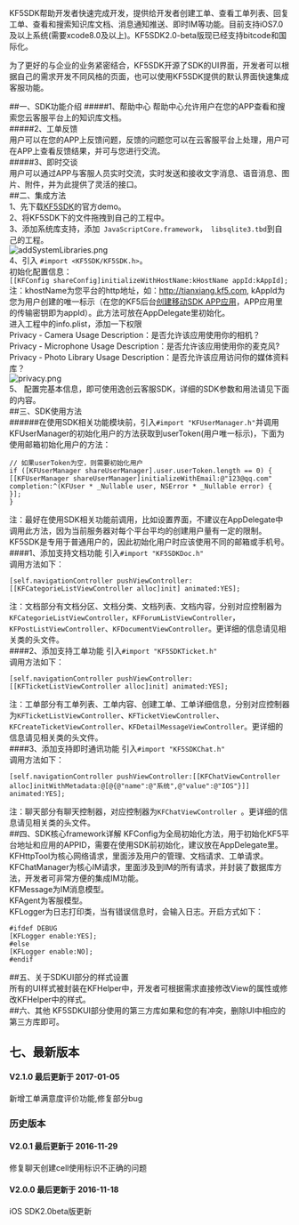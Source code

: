 KF5SDK帮助开发者快速完成开发，提供给开发者创建工单、查看工单列表、回复工单、查看和搜索知识库文档、消息通知推送、即时IM等功能。目前支持iOS7.0及以上系统(需要xcode8.0及以上)。KF5SDK2.0-beta版现已经支持bitcode和国际化。     

为了更好的与企业的业务紧密结合，KF5SDK开源了SDK的UI界面，开发者可以根据自己的需求开发不同风格的页面，也可以使用KF5SDK提供的默认界面快速集成客服功能。     

##一、SDK功能介绍
#####1、帮助中心
帮助中心允许用户在您的APP查看和搜索您云客服平台上的知识库文档。    
#####2、工单反馈    
用户可以在您的APP上反馈问题，反馈的问题您可以在云客服平台上处理，用户可在APP上查看反馈结果，并可与您进行交流。    
#####3、即时交谈    
用户可以通过APP与客服人员实时交流，实时发送和接收文字消息、语音消息、图片、附件，并为此提供了灵活的接口。    
##二、集成方法   
1、先下载[KF5SDK](https://codeload.github.com/KF5/KF5SDK-iOS2.0/zip/master)的官方demo。     
2、将KF5SDK下的文件拖拽到自己的工程中。       
3、添加系统库支持，添加` JavaScriptCore.framework`，` libsqlite3.tbd`到自己的工程。        
![addSystemLibraries.png](http://upload-images.jianshu.io/upload_images/1429831-eb14e00613aa17fd.png?imageMogr2/auto-orient/strip%7CimageView2/2/w/1240)    
4、引入 `#import <KF5SDK/KF5SDK.h>`。     
初始化配置信息：       
`[[KFConfig shareConfig]initializeWithHostName:kHostName appId:kAppId];`    
注：khostName为您平台的http地址，如：http://tianxiang.kf5.com, kAppId为您为用户创建的唯一标示（在您的KF5后台[创建移动SDK APP应用](https://support.kf5.com/hc/kb/article/24825/)，APP应用里的传输密钥即为appId）。此方法可放在AppDelegate里初始化。     
进入工程中的info.plist，添加一下权限      
Privacy - Camera Usage Description：是否允许该应用使用你的相机？      
Privacy - Microphone Usage Description：是否允许该应用使用你的麦克风?     
Privacy - Photo Library Usage Description：是否允许该应用访问你的媒体资料库？   
![privacy.png](http://upload-images.jianshu.io/upload_images/1429831-f6849f289bb5edad.png?imageMogr2/auto-orient/strip%7CimageView2/2/w/1240)    
5、 配置完基本信息，即可使用逸创云客服SDK，详细的SDK参数和用法请见下面的内容。   
##三、SDK使用方法   
######在使用SDK相关功能模块前，引入`#import "KFUserManager.h"`并调用KFUserManager的初始化用户的方法获取到userToken(用户唯一标示)，下面为使用邮箱初始化用户的方法：   
```ObjC
// 如果userToken为空，则需要初始化用户
if ([KFUserManager shareUserManager].user.userToken.length == 0) {
[[KFUserManager shareUserManager]initializeWithEmail:@"123@qq.com" completion:^(KFUser * _Nullable user, NSError * _Nullable error) {
}];
}
```
注：最好在使用SDK相关功能前调用，比如设置界面，不建议在AppDelegate中调用此方法，因为当前服务器对每个平台平均的创建用户量有一定的限制。      KF5SDK是专用于普通用户的，因此初始化用户时应该使用不同的邮箱或手机号。    
####1、添加支持文档功能
引入`#import "KF5SDKDoc.h"`   
调用方法如下：   
```ObjC
[self.navigationController pushViewController:[[KFCategorieListViewController alloc]init] animated:YES];
```
注：文档部分有文档分区、文档分类、文档列表、文档内容，分别对应控制器为`KFCategorieListViewController`，`KFForumListViewController`，`KFPostListViewController`、`KFDocumentViewController`。更详细的信息请见相关类的头文件。   
####2、添加支持工单功能
引入`#import "KF5SDKTicket.h"`    
调用方法如下：   
```
[self.navigationController pushViewController:[[KFTicketListViewController alloc]init] animated:YES];
```
注：工单部分有工单列表、工单内容、创建工单、工单详细信息，分别对应控制器为`KFTicketListViewController`、`KFTicketViewController`、`KFCreateTicketViewController`、`KFDetailMessageViewController`。更详细的信息请见相关类的头文件。    
####3、添加支持即时通讯功能
引入`#import "KF5SDKChat.h"`    
调用方法如下：   
```ObjC
[self.navigationController pushViewController:[[KFChatViewController alloc]initWithMetadata:@[@{@"name":@"系统",@"value":@"IOS"}]] animated:YES];    
```
注：聊天部分有聊天控制器，对应控制器为`KFChatViewController `。更详细的信息请见相关类的头文件。   
##四、SDK核心framework详解
KFConfig为全局初始化方法，用于初始化KF5平台地址和应用的APPID，需要在使用SDK前初始化，建议放在AppDelegate里。   
KFHttpTool为核心网络请求，里面涉及用户的管理、文档请求、工单请求。    
KFChatManager为核心IM请求，里面涉及到IM的所有请求，并封装了数据库方法，开发者可非常方便的集成IM功能。    
KFMessage为IM消息模型。   
KFAgent为客服模型。   
KFLogger为日志打印类，当有错误信息时，会输入日志。开启方式如下：    
```ObjC
#ifdef DEBUG
[KFLogger enable:YES];
#else
[KFLogger enable:NO];
#endif
```
##五、关于SDKUI部分的样式设置   
所有的UI样式被封装在KFHelper中，开发者可根据需求直接修改View的属性或修改KFHelper中的样式。     
##六、其他
KF5SDKUI部分使用的第三方库如果和您的有冲突，删除UI中相应的第三方库即可。   
## 七、最新版本     
#### V2.1.0 最后更新于 2017-01-05
新增工单满意度评价功能,修复部分bug           
### 历史版本
#### V2.0.1 最后更新于 2016-11-29      
修复聊天创建cell使用标识不正确的问题  
#### V2.0.0 最后更新于 2016-11-18
iOS SDK2.0beta版更新              
